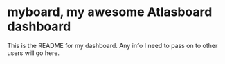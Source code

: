 # myboard, my awesome Atlasboard dashboard
This is the README for my dashboard. Any info I need to pass on to other users will go here.